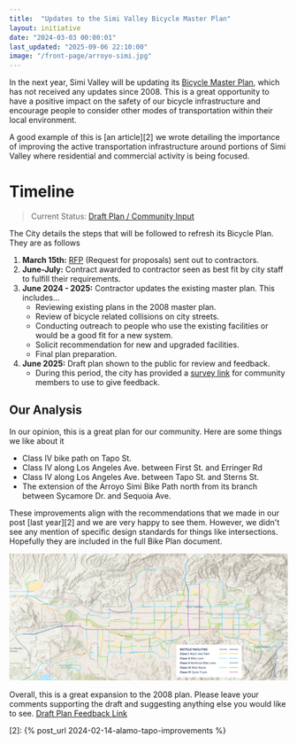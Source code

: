 ```yaml
---
title:  "Updates to the Simi Valley Bicycle Master Plan"
layout: initiative
date: "2024-03-03 00:00:01"
last_updated: "2025-09-06 22:10:00"
image: "/front-page/arroyo-simi.jpg"
---
```


In the next year, Simi Valley will be updating its [Bicycle Master Plan][1], which has not received any updates since 2008. This is a great opportunity to have a positive impact on the safety of our bicycle infrastructure and encourage people to consider other modes of transportation within their local environment. 

A good example of this is [an article][2] we wrote detailing the importance of improving the active transportation infrastructure around portions of Simi Valley where residential and commercial activity is being focused.

# Timeline
> Current Status: [Draft Plan / Community Input](https://survey123.arcgis.com/share/?open=web&embed=fullScreen&id=c7d5e07c54684a649db3aefa728661b9)

The City details the steps that will be followed to refresh its Bicycle Plan. They are as follows

1. **March 15th:** [RFP](https://www.simivalley.org/home/showpublisheddocument/27966/638460217556230000) (Request for proposals) sent out to contractors.
2. **June-July:** Contract awarded to contractor seen as best fit by city staff to fulfill their requirements.
3. **June 2024 - 2025:** Contractor updates the existing master plan. This includes...
    - Reviewing existing plans in the 2008 master plan.
    - Review of bicycle related collisions on city streets.
    - Conducting outreach to people who use the existing facilities or would be a good fit for a new system.
    - Solicit recommendation for new and upgraded facilities.
    - Final plan preparation.
4. **June 2025:** Draft plan shown to the public for review and feedback.
    - During this period, the city has provided a [survey link](https://survey123.arcgis.com/share/?open=web&embed=fullScreen&id=c7d5e07c54684a649db3aefa728661b9) for community members to use to give feedback.

## Our Analysis
In our opinion, this is a great plan for our community. Here are some things we like about it
- Class IV bike path on Tapo St.
- Class IV along Los Angeles Ave. between First St. and Erringer Rd
- Class IV along Los Angeles Ave. between Tapo St. and Sterns St.
- The extension of the Arroyo Simi Bike Path north from its branch between Sycamore Dr. and Sequoia Ave.

These improvements align with the recommendations that we made in our post [last year][2] and we are very happy to see them. However, we didn't see any mention of specific design standards for things like intersections. Hopefully they are included in the full Bike Plan document.

![Draft Plan With Key](/assets/draft-simi-bike-plan-with-key.png)

Overall, this is a great expansion to the 2008 plan. Please leave your comments supporting the draft and suggesting anything else you would like to see. [Draft Plan Feedback Link](https://survey123.arcgis.com/share/?open=web&embed=fullScreen&id=c7d5e07c54684a649db3aefa728661b9)

[1]: https://www.simivalley.org/home/showdocument?id=328
[2]: {% post_url 2024-02-14-alamo-tapo-improvements %}